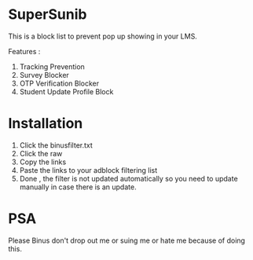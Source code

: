 # SuperSunib
This is a block list to prevent pop up showing in your LMS.

Features :
1. Tracking Prevention
2. Survey Blocker
3. OTP Verification Blocker
4. Student Update Profile Block


# Installation
1. Click the binusfilter.txt
2. Click the raw
3. Copy the links
4. Paste the links to your adblock filtering list
5. Done , the filter is not updated automatically so you need to update manually in case there is an update.


# PSA
Please Binus don't drop out me or suing me or hate me because of doing this.
